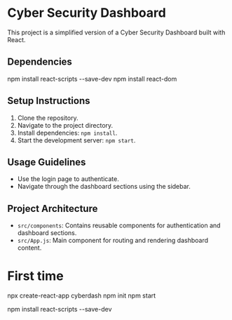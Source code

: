 # Cyber Security Dashboard

This project is a simplified version of a Cyber Security Dashboard built with React.

## Dependencies
npm install react-scripts --save-dev
npm install react-dom


## Setup Instructions

1. Clone the repository.
2. Navigate to the project directory.
3. Install dependencies: `npm install`.
4. Start the development server: `npm start`.

## Usage Guidelines

- Use the login page to authenticate.
- Navigate through the dashboard sections using the sidebar.


## Project Architecture

- `src/components`: Contains reusable components for authentication and dashboard sections.
- `src/App.js`: Main component for routing and rendering dashboard content.



# First time

npx create-react-app cyberdash
npm init
npm start

npm install react-scripts --save-dev
